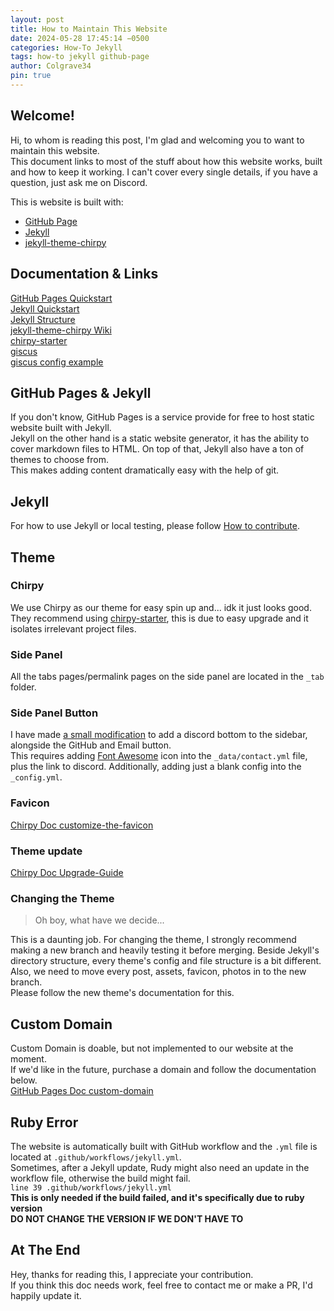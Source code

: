 ```yaml
---
layout: post
title: How to Maintain This Website
date: 2024-05-28 17:45:14 −0500
categories: How-To Jekyll
tags: how-to jekyll github-page
author: Colgrave34
pin: true
---
```

## Welcome!
Hi, to whom is reading this post, I'm glad and welcoming you to want to maintain this website.  
This document links to most of the stuff about how this website works, built and how to keep it working. I can't cover every single details, if you have a question, just ask me on Discord.

This is website is built with:
- [GitHub Page](https://pages.github.com/)
- [Jekyll](https://jekyllrb.com/)
- [jekyll-theme-chirpy](https://github.com/cotes2020/jekyll-theme-chirpy)

## Documentation & Links
[GitHub Pages Quickstart](https://docs.github.com/en/pages/quickstart)  
[Jekyll Quickstart](https://jekyllrb.com/docs/)  
[Jekyll Structure](https://jekyllrb.com/docs/structure/)  
[jekyll-theme-chirpy Wiki](https://github.com/cotes2020/jekyll-theme-chirpy/wiki)  
[chirpy-starter](https://github.com/cotes2020/chirpy-starter)  
[giscus](https://giscus.app/)  
[giscus config example](https://github.com/cotes2020/chirpy-starter/blob/main/_config.yml#L108)  

## GitHub Pages & Jekyll
If you don't know, GitHub Pages is a service provide for free to host static website built with Jekyll.  
Jekyll on the other hand is a static website generator, it has the ability to cover markdown files to HTML. On top of that, Jekyll also have a ton of themes to choose from.  
This makes adding content dramatically easy with the help of git.

## Jekyll
For how to use Jekyll or local testing, please follow [How to contribute]().

## Theme
### Chirpy
We use Chirpy as our theme for easy spin up and... idk it just looks good.  
They recommend using [chirpy-starter](https://github.com/cotes2020/chirpy-starter), this is due to easy upgrade and it isolates irrelevant project files.

### Side Panel
All the tabs pages/permalink pages on the side panel are located in the `_tab` folder.

### Side Panel Button
I have made [a small modification](https://github.com/itslc2023/itslc2023.github.io/commit/b5813dc29e2efd3032ff0e69c0b5fb4f2330ad3f) to add a discord bottom to the sidebar, alongside the GitHub and Email button.  
This requires adding [Font Awesome](https://fontawesome.com/icons/discord?f=brands&s=solid) icon into the `_data/contact.yml` file, plus the link to discord. Additionally, adding just a blank config into the `_config.yml`.

### Favicon
[Chirpy Doc customize-the-favicon](https://chirpy.cotes.page/posts/customize-the-favicon/)

### Theme update
[Chirpy Doc Upgrade-Guide](https://github.com/cotes2020/jekyll-theme-chirpy/wiki/Upgrade-Guide)

### Changing the Theme
> Oh boy, what have we decide...

This is a daunting job. For changing the theme, I strongly recommend making a new branch and heavily testing it before merging. Beside Jekyll's directory structure, every theme's config and file structure is a bit different. Also, we need to move every post, assets, favicon, photos in to the new branch.  
Please follow the new theme's documentation for this.

## Custom Domain
Custom Domain is doable, but not implemented to our website at the moment.  
If we'd like in the future, purchase a domain and follow the documentation below.  
[GitHub Pages Doc custom-domain](https://docs.github.com/en/pages/configuring-a-custom-domain-for-your-github-pages-site)

## Ruby Error
The website is automatically built with GitHub workflow and the `.yml` file is located at `.github/workflows/jekyll.yml`.  
Sometimes, after a Jekyll update, Rudy might also need an update in the workflow file, otherwise the build might fail.  
`line 39 .github/workflows/jekyll.yml`  
**This is only needed if the build failed, and it's specifically due to ruby version**  
**DO NOT CHANGE THE VERSION IF WE DON'T HAVE TO**

## At The End
Hey, thanks for reading this, I appreciate your contribution.  
If you think this doc needs work, feel free to contact me or make a PR, I'd happily update it.
